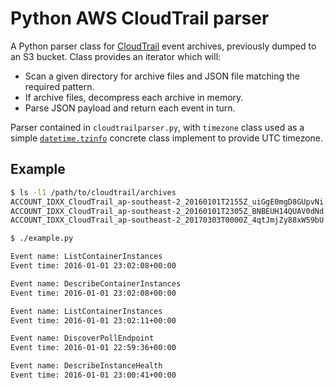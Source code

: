 # Python AWS CloudTrail parser
A Python parser class for [CloudTrail](https://aws.amazon.com/cloudtrail/) event archives, previously dumped to an S3 bucket. Class provides an iterator which will:

- Scan a given directory for archive files and JSON file matching the required pattern.
- If archive files, decompress each archive in memory.
- Parse JSON payload and return each event in turn.

Parser contained in `cloudtrailparser.py`, with `timezone` class used as a simple [`datetime.tzinfo`](https://docs.python.org/2/library/datetime.html#datetime.tzinfo) concrete class implement to provide UTC timezone.

## Example

```sh
$ ls -l1 /path/to/cloudtrail/archives
ACCOUNT_IDXX_CloudTrail_ap-southeast-2_20160101T2155Z_uiGgE0mgD8GUpvNi.json.gz
ACCOUNT_IDXX_CloudTrail_ap-southeast-2_20160101T2305Z_BNBEUH14QUAV0dNd.json.gz
ACCOUNT_IDXX_CloudTrail_ap-southeast-2_20170303T0000Z_4qtJmjZy88xW59bU.json

$ ./example.py

Event name: ListContainerInstances
Event time: 2016-01-01 23:02:08+00:00

Event name: DescribeContainerInstances
Event time: 2016-01-01 23:02:08+00:00

Event name: ListContainerInstances
Event time: 2016-01-01 23:02:11+00:00

Event name: DiscoverPollEndpoint
Event time: 2016-01-01 22:59:36+00:00

Event name: DescribeInstanceHealth
Event time: 2016-01-01 23:00:41+00:00
```
